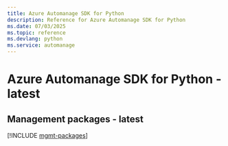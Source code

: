 ```yaml
---
title: Azure Automanage SDK for Python
description: Reference for Azure Automanage SDK for Python
ms.date: 07/03/2025
ms.topic: reference
ms.devlang: python
ms.service: automanage
---
```

# Azure Automanage SDK for Python - latest

## Management packages - latest
[!INCLUDE [mgmt-packages](automanage-mgmt-index.md)]
